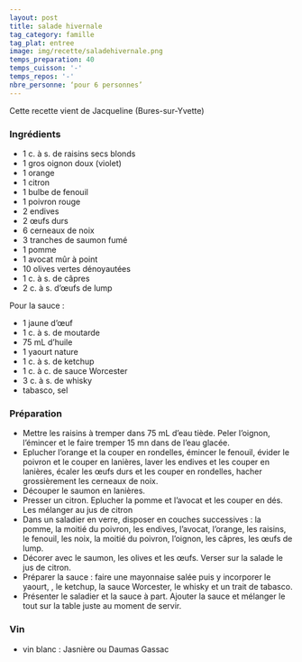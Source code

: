 ```yaml
---
layout: post
title: salade hivernale
tag_category: famille
tag_plat: entree
image: img/recette/saladehivernale.png
temps_preparation: 40
temps_cuisson: '-'
temps_repos: '-'
nbre_personne: ‘pour 6 personnes’
---
```

Cette recette vient de Jacqueline (Bures-sur-Yvette)

### Ingrédients
* 1 c. à s. de raisins secs blonds
* 1 gros oignon doux (violet)
* 1 orange
* 1 citron
* 1 bulbe de fenouil
* 1 poivron rouge
* 2 endives
* 2 œufs durs
* 6 cerneaux de noix
* 3 tranches de saumon fumé
* 1 pomme
* 1 avocat mûr à point
* 10 olives vertes dénoyautées
* 1 c. à s. de câpres
* 2 c. à s. d’œufs de lump

Pour la sauce :
* 1 jaune d’œuf
* 1 c. à s. de moutarde
* 75 mL d’huile
* 1 yaourt nature
* 1 c. à s. de ketchup
* 1 c. à c. de sauce Worcester
* 3 c. à s. de whisky
* tabasco, sel


### Préparation
* Mettre les raisins à tremper dans 75 mL d’eau tiède. Peler l’oignon, l’émincer et le faire tremper 15 mn dans de l’eau glacée.
* Eplucher l’orange et la couper en rondelles, émincer le fenouil, évider le poivron et le couper en lanières, laver les endives et les couper en lanières, écaler les œufs durs et les couper en rondelles, hacher grossièrement les cerneaux de noix.
* Découper le saumon en lanières.
* Presser un citron. Eplucher la pomme et l’avocat et les couper en dés. Les mélanger au jus de citron
* Dans un saladier en verre, disposer en couches successives : la pomme, la moitié du poivron, les endives, l’avocat, l’orange, les raisins, le fenouil, les noix, la moitié du poivron, l’oignon, les câpres, les œufs de lump.
* Décorer avec le saumon, les olives et les œufs. Verser sur la salade le jus de citron.
* Préparer la sauce : faire une mayonnaise salée puis y incorporer le yaourt, , le ketchup, la sauce Worcester, le whisky et un trait de tabasco.  
* Présenter le saladier et la sauce à part. Ajouter la sauce et mélanger le tout sur la table juste au moment de servir.


### Vin
* vin blanc : Jasnière ou Daumas Gassac
